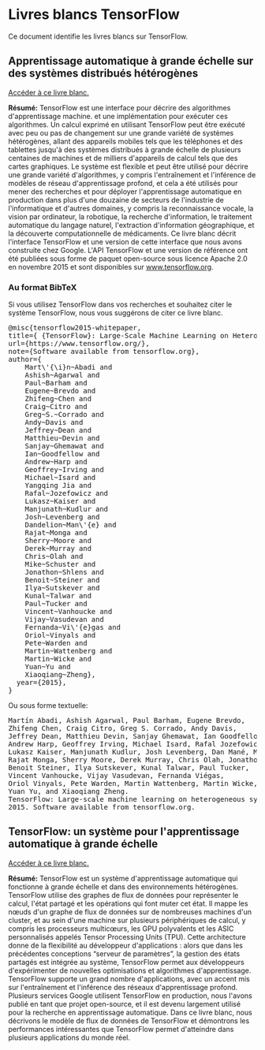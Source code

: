 # Livres blancs TensorFlow

Ce document identifie les livres blancs sur TensorFlow.

## Apprentissage automatique à grande échelle sur des systèmes distribués hétérogènes

[Accéder à ce livre blanc.](https://static.googleusercontent.com/media/research.google.com/en//pubs/archive/45166.pdf)

**Résumé:** TensorFlow est une interface pour décrire des algorithmes d'apprentissage machine. et une implémentation pour exécuter ces algorithmes.
Un calcul exprimé en utilisant TensorFlow peut être
exécuté avec peu ou pas de changement sur une grande variété de systèmes hétérogènes, allant des appareils mobiles tels que les téléphones et des tablettes jusqu'à des systèmes distribués à grande échelle de plusieurs centaines de machines et de milliers d'appareils de calcul tels que des cartes graphiques. Le système est flexible et peut être utilisé pour décrire une grande variété d'algorithmes, y compris l'entraînement et l'inférence de modèles de réseau d'apprentissage profond, et cela a été utilisés pour mener des recherches et pour déployer l'apprentissage automatique en production dans plus d'une douzaine de secteurs de l'industrie de l'informatique et d'autres domaines, y compris la reconnaissance vocale, la vision par ordinateur, la robotique, la recherche d'information, le traitement automatique du langage naturel, l'extraction d'information géographique, et la découverte computationnelle de médicaments. Ce livre blanc décrit l'interface TensorFlow et une version de cette interface que nous avons construite chez Google. L'API TensorFlow et une version de référence ont été publiées sous forme de paquet open-source sous licence Apache 2.0 en novembre 2015 et sont disponibles sur www.tensorflow.org.


### Au format BibTeX

Si vous utilisez TensorFlow dans vos recherches et souhaitez citer le système TensorFlow, nous vous suggérons de citer ce livre blanc.

<pre>
@misc{tensorflow2015-whitepaper,
title={ {TensorFlow}: Large-Scale Machine Learning on Heterogeneous Systems},
url={https://www.tensorflow.org/},
note={Software available from tensorflow.org},
author={
    Mart\'{\i}n~Abadi and
    Ashish~Agarwal and
    Paul~Barham and
    Eugene~Brevdo and
    Zhifeng~Chen and
    Craig~Citro and
    Greg~S.~Corrado and
    Andy~Davis and
    Jeffrey~Dean and
    Matthieu~Devin and
    Sanjay~Ghemawat and
    Ian~Goodfellow and
    Andrew~Harp and
    Geoffrey~Irving and
    Michael~Isard and
    Yangqing Jia and
    Rafal~Jozefowicz and
    Lukasz~Kaiser and
    Manjunath~Kudlur and
    Josh~Levenberg and
    Dandelion~Man\'{e} and
    Rajat~Monga and
    Sherry~Moore and
    Derek~Murray and
    Chris~Olah and
    Mike~Schuster and
    Jonathon~Shlens and
    Benoit~Steiner and
    Ilya~Sutskever and
    Kunal~Talwar and
    Paul~Tucker and
    Vincent~Vanhoucke and
    Vijay~Vasudevan and
    Fernanda~Vi\'{e}gas and
    Oriol~Vinyals and
    Pete~Warden and
    Martin~Wattenberg and
    Martin~Wicke and
    Yuan~Yu and
    Xiaoqiang~Zheng},
  year={2015},
}
</pre>

Ou sous forme textuelle:

<pre>
Martín Abadi, Ashish Agarwal, Paul Barham, Eugene Brevdo,
Zhifeng Chen, Craig Citro, Greg S. Corrado, Andy Davis,
Jeffrey Dean, Matthieu Devin, Sanjay Ghemawat, Ian Goodfellow,
Andrew Harp, Geoffrey Irving, Michael Isard, Rafal Jozefowicz, Yangqing Jia,
Lukasz Kaiser, Manjunath Kudlur, Josh Levenberg, Dan Mané, Mike Schuster,
Rajat Monga, Sherry Moore, Derek Murray, Chris Olah, Jonathon Shlens,
Benoit Steiner, Ilya Sutskever, Kunal Talwar, Paul Tucker,
Vincent Vanhoucke, Vijay Vasudevan, Fernanda Viégas,
Oriol Vinyals, Pete Warden, Martin Wattenberg, Martin Wicke,
Yuan Yu, and Xiaoqiang Zheng.
TensorFlow: Large-scale machine learning on heterogeneous systems,
2015. Software available from tensorflow.org.
</pre>



## TensorFlow: un système pour l'apprentissage automatique à grande échelle

[Accéder à ce livre blanc.](https://www.usenix.org/system/files/conference/osdi16/osdi16-abadi.pdf)

**Résumé:** TensorFlow est un système d'apprentissage automatique qui fonctionne à grande échelle et dans des environnements hétérogènes. TensorFlow utilise des graphes de flux de données pour représenter le calcul, l'état partagé et les opérations qui font muter cet état.
Il mappe les nœuds d'un graphe de flux de données sur de nombreuses machines d'un cluster, et au sein d'une machine sur plusieurs périphériques de calcul, y compris les processeurs multicœurs, les GPU polyvalents et les ASIC personnalisés appelés Tensor Processing Units (TPU).
Cette architecture donne de la flexibilité au développeur d'applications : alors que dans les précédentes conceptions “serveur de paramètres”, la gestion des états partagés est intégrée au système, TensorFlow permet aux développeurs d'expérimenter de nouvelles optimisations et algorithmes d'apprentissage.
TensorFlow supporte un grand nombre d'applications, avec un accent mis sur l'entraînement et l'inférence des réseaux d'apprentissage profond.
Plusieurs services Google utilisent TensorFlow en production, nous l'avons publié en tant que projet open-source, et il est devenu largement utilisé pour la recherche en apprentissage automatique.
Dans ce livre blanc, nous décrivons le modèle de flux de données de TensorFlow et démontrons les performances intéressantes que TensorFlow permet d'atteindre dans plusieurs applications du monde réel.
